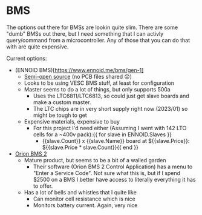 # BMS
The options out there for BMSs are lookin quite slim. There are some "dumb" BMSs out there, but I need something that I can activly query/command from a microcontroller. Any of those that you can do that with are quite expensive.

Current options:
 - (ENNOID BMS)[https://www.ennoid.me/bms/gen-1]
   - [Semi-open source](https://github.com/EnnoidMe/ENNOID-BMS) (no PCB files shared 😟)
   - Looks to be using VESC BMS stuff, at least for configuration
   - Master seems to do a lot of things, but only supports 500a
     - Uses the LTC6811/LTC6813, so could just get slave boards and make a custom master.
     - The LTC chips are in very short supply right now (2023/01) so might be tough to get
   - Expensive materials, expensive to buy
     - For this project I'd need either (Assuming I went with 142 LTO cells for a ~400v pack):{{ for slave in ENNOID.Slaves }}
       - {{slave.Count}} x {{slave.Name}} board at ${{slave.Price}}: ${{slave.Price * slave.Count}}{{ end }}
 - [Orion BMS 2](https://www.orionbms.com/products/orion-bms-standard/)
   - Mature product, but seems to be a bit of a walled garden
     - Their software (Orion BMS 2 Control Application) has a menu to "Enter a Service Code". Not sure what this is, but if I spend $2500 on a BMS I better have access to literally everything it has to offer.
   - Has a lot of bells and whistles that I quite like
     - Can monitor cell resistance which is nice
     - Monitors battery current. Again, very nice